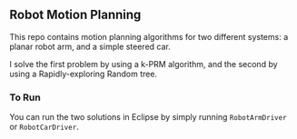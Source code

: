## Robot Motion Planning

This repo contains motion planning algorithms for two different systems: a planar robot arm, and a simple steered car. 

I solve the first problem by using a k-PRM algorithm, and the second by using a Rapidly-exploring Random tree. 


### To Run

You can run the two solutions in Eclipse by simply running ```RobotArmDriver``` or ```RobotCarDriver```.
